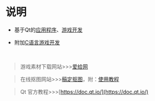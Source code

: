 # 说明

+ 基于Qt的[应用程序](Qt-Cpp-Application)、[游戏开发](Qt-Cpp-Game)

+ 附加[C语言游戏开发](C-Game)

<br>

> 游戏素材下载网站>>>[爱给网](http://www.aigei.com/)

> 在线抠图网站>>>[稿定抠图](https://www.gaoding.com/koutu)，附：[使用教程](https://www.gaoding.com/help/22)

> Qt 官方教程>>>[https://doc.qt.io/](https://doc.qt.io/)